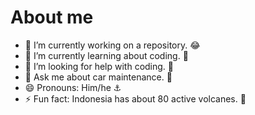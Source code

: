 # About me
- 🔭 I’m currently working on a repository. 😂
- 🌱 I’m currently learning about coding. 🐃
- 🤔 I’m looking for help with coding.   🐔 
- 💬 Ask me about car maintenance. 🚗
- 😄 Pronouns: Him/he ⚓
- ⚡ Fun fact: Indonesia has about 80 active volcanes. 🌋
